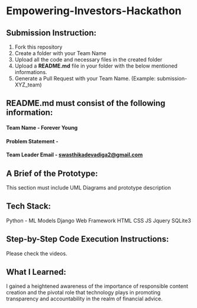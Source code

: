 # Empowering-Investors-Hackathon

## Submission Instruction:
  1. Fork this repository
  2. Create a folder with your Team Name
  3. Upload all the code and necessary files in the created folder
  4. Upload a **README.md** file in your folder with the below mentioned informations.
  5. Generate a Pull Request with your Team Name. (Example: submission-XYZ_team)

## README.md must consist of the following information:

#### Team Name - Forever Young
#### Problem Statement - 
#### Team Leader Email - swasthikadevadiga2@gmail.com 

## A Brief of the Prototype:
  This section must include UML Diagrams and prototype description
  
## Tech Stack: 
   Python - ML Models
   Django Web Framework
   HTML CSS JS Jquery
   SQLite3
   
## Step-by-Step Code Execution Instructions:
  Please check the videos.
  
## What I Learned:
I gained a heightened awareness of the importance of responsible content creation and the pivotal role that technology plays in promoting transparency and accountability in the realm of financial advice.
